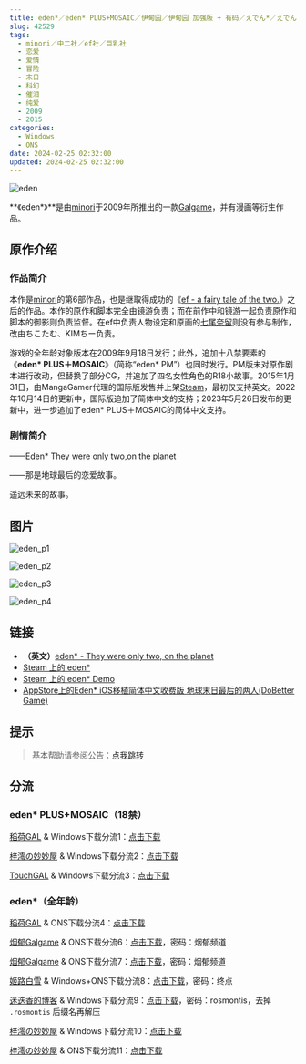 ```yaml
---
title: eden*／eden* PLUS+MOSAIC／伊甸园／伊甸园 加强版 + 有码／えでん*／えでん* PLUS ＋ MOSAIC
slug: 42529
tags:
  - minori／中二社／ef社／巨乳社
  - 恋爱
  - 爱情
  - 冒险
  - 末日
  - 科幻
  - 催泪
  - 纯爱
  - 2009
  - 2015
categories:
  - Windows
  - ONS
date: 2024-02-25 02:32:00
updated: 2024-02-25 02:32:00
---
```


![eden](https://static.saop.cc/vns/img/eden.webp)

**《eden\*》**是由[minori](https://zh.moegirl.org.cn/Minori)于2009年所推出的一款[Galgame](https://zh.moegirl.org.cn/Galgame)，并有漫画等衍生作品。

<!-- more -->

## 原作介绍

### 作品简介

本作是[minori](https://zh.moegirl.org.cn/Minori)的第6部作品，也是继取得成功的《[ef - a fairy tale of the two.](https://zh.moegirl.org.cn/Ef系列)》之后的作品。本作的原作和脚本完全由镜游负责；而在前作中和镜游一起负责原作和脚本的御影则负责监督。在ef中负责人物设定和原画的[七尾奈留](https://zh.moegirl.org.cn/七尾奈留)则没有参与制作，改由ちこたむ、KIMちー负责。

游戏的全年龄对象版本在2009年9月18日发行；此外，追加十八禁要素的《**eden\* PLUS＋MOSAIC**》（简称“eden* PM”）也同时发行。PM版未对原作剧本进行改动，但替换了部分CG，并追加了四名女性角色的R18小故事。2015年1月31日，由MangaGamer代理的国际版发售并上架[Steam](https://zh.moegirl.org.cn/Steam)，最初仅支持英文。2022年10月14日的更新中，国际版追加了简体中文的支持；2023年5月26日发布的更新中，进一步追加了eden* PLUS＋MOSAIC的简体中文支持。

### 剧情简介

——Eden* They were only two,on the planet

——那是地球最后的恋爱故事。

遥远未来的故事。

## 图片

![eden_p1](https://static.saop.cc/vns/img/eden_p1.webp)

![eden_p2](https://static.saop.cc/vns/img/eden_p2.webp)

![eden_p3](https://static.saop.cc/vns/img/eden_p3.webp)

![eden_p4](https://static.saop.cc/vns/img/eden_p4.webp)

## 链接

- **（英文）**[eden* - They were only two, on the planet](http://www.mangagamer.org/eden/)
- [Steam 上的 eden*](http://store.steampowered.com/app/315810/?snr=1_5_9__300)
- [Steam 上的 eden* Demo](http://store.steampowered.com/app/348610/?snr=1_7_7_230_150_1)
- [AppStore上的Eden* iOS移植简体中文收费版 地球末日最后的两人(DoBetter Game)](https://apps.apple.com/cn/app/地球末日最后的两人/id1086005986)

## 提示

> 基本帮助请参阅公告：[点我跳转](/)

## 分流

### eden* PLUS+MOSAIC（18禁）

[稻荷GAL](https://inarigal.com/) & Windows下载分流1：[点击下载](https://sakustar.moe/download?post_id=290&index=0&i=1)

[梓澪の妙妙屋](https://zi0.cc/) & Windows下载分流2：[点击下载](https://zi0.cc/d/%60%E3%80%90%E5%90%88%E9%9B%86%E7%B3%BB%E5%88%97%E3%80%91/%E6%B1%89%E5%8C%96galgame%E4%BC%9A%E7%A4%BE%E5%90%88%E9%9B%86/%E6%B1%89%E5%8C%96%E4%BC%9A%E7%A4%BE%E5%90%88%E9%9B%86%E9%83%A8%E5%88%86%20part15/minori/%E6%B1%89%E5%8C%96%E7%89%88/%5B221013%5D%5Bminori%5D%20eden%EF%BC%8A%2BPLUS%20MOSAIC.rar?sign=UomO_J-Skps0UC00FYhrPXSU6PezZ1-mCbn3Xjdss0o=:0)

[TouchGAL](https://www.touchgal.us/) & Windows下载分流3：[点击下载](https://pan.touchgal.net/s/6PpHp)

### eden*（全年龄）

[稻荷GAL](https://inarigal.com/) & ONS下载分流4：[点击下载](https://sakustar.moe/download?post_id=605&index=0&i=0)

[烟郁Galgame](https://yanyugal.top/) & ONS下载分流6：[点击下载](https://yanyugal.top/d/disk1/%E5%B0%8F%E5%B0%8F%E7%9A%84%E5%88%86%E4%BA%AB%EF%BC%88PC%EF%BC%86%E5%AE%89%E5%8D%93%EF%BC%89/%E5%AE%89%E5%8D%93/ons/eden%EF%BC%8A.7z)，密码：烟郁频道

[烟郁Galgame](https://yanyugal.top/) & ONS下载分流7：[点击下载](https://yanyugal.top/d/disk1/%E5%B0%8F%E5%B0%8F%E7%9A%84%E5%88%86%E4%BA%AB%EF%BC%88PC%EF%BC%86%E5%AE%89%E5%8D%93%EF%BC%89/%E5%AE%89%E5%8D%93/ons/eden%5B%E4%BC%8A%E7%94%B8%E5%9B%AD%5D.7z)，密码：烟郁频道

[姬路白雪](https://pan.jlbx.xyz/) & Windows+ONS下载分流8：[点击下载](https://pan.jlbx.xyz/?s=eden)，密码：终点

[迷迭香的博客](https://rosmontis.com/) & Windows下载分流9：[点击下载](https://drive.rosmontis.com/s/8r2UN)，密码：rosmontis，去掉 `.rosmontis` 后缀名再解压

[梓澪の妙妙屋](https://zi0.cc/) & Windows下载分流10：[点击下载](https://zi0.cc/d/%2C%E3%80%90ADV-%E5%86%92%E9%99%A9%E6%B8%B8%E6%88%8F%E3%80%91/%E3%80%90PC%2B%E5%AE%89%E5%8D%93%E3%80%91eden/%E3%80%90PC%E7%A1%AC%E7%9B%98%E3%80%91eden.zip?sign=Vo1w4J2XW5GCGQMQdRFozNUlNqK50YAhFMWDFTlQCLM=:0)

[梓澪の妙妙屋](https://zi0.cc/) & ONS下载分流11：[点击下载](https://zi0.cc/d/%2C%E3%80%90ADV-%E5%86%92%E9%99%A9%E6%B8%B8%E6%88%8F%E3%80%91/%E3%80%90PC%2B%E5%AE%89%E5%8D%93%E3%80%91eden/%E3%80%90krkr%E3%80%91eden.zip?sign=3GBS4P2rpZWpkgirYXo0MlMCIIBdnSyBp36zUQ9nWMk=:0)
